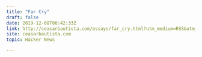 ```yaml
---
title: "Far Cry"
draft: false
date: 2019-12-08T06:42:33Z
link: http://ceasarbautista.com/essays/far_cry.html?utm_medium=RSS&utm_source=hune
site: ceasarbautista.com
topic: Hacker News  

---
```

